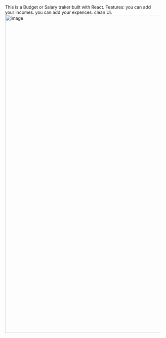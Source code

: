 This is a Budget or Salary traker built with React.
Features:
you can add your incomes.
you can add your expences.
clean Ui.
<img width="1917" height="1031" alt="image" src="https://github.com/user-attachments/assets/2b137dbe-2880-4843-8642-4c7590f96b32" />
